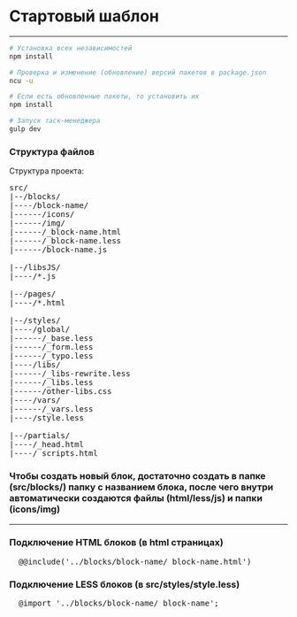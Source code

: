 # Стартовый шаблон
-------

```sh
# Установка всех независимостей
npm install

# Проверка и изменение (обновление) версий пакетов в package.json
ncu -u

# Если есть обновленные пакеты, то установить их
npm install

# Запуск таск-менеджера
gulp dev
```

### Структура файлов

Структура проекта:

<pre>
src/
|--/blocks/
|----/block-name/
|------/icons/
|------/img/
|------/_block-name.html
|------/_block-name.less
|------/block-name.js

|--/libsJS/
|----/*.js

|--/pages/
|----/*.html

|--/styles/
|----/global/
|------/_base.less
|------/_form.less
|------/_typo.less
|----/libs/
|------/_libs-rewrite.less
|------/_libs.less
|------/other-libs.css
|----/vars/
|------/_vars.less
|----/style.less

|--/partials/
|----/_head.html
|----/_scripts.html
</pre>

### Чтобы создать новый блок, достаточно создать в папке (src/blocks/) папку с названием блока, после чего внутри автоматически создаются файлы (html/less/js) и папки (icons/img)
-------
### Подключение HTML блоков (в html страницах)

<pre>
  @@include('../blocks/block-name/_block-name.html')
</pre>

### Подключение LESS блоков (в src/styles/style.less)

<pre>
  @import '../blocks/block-name/_block-name';
</pre>